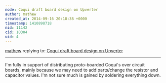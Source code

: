 ```yaml
---
node: Coqui draft board design on Upverter
author: mathew
created_at: 2014-09-16 20:18:38 +0000
timestamp: 1410898718
nid: 11142
cid: 10304
uid: 4
---
```




[mathew](../profile/mathew) replying to: [Coqui draft board design on Upverter](../notes/warren/09-14-2014/coqui-draft-board-design-on-upverter)

----
I'm fully in support of distributing proto-boarded Coqui's over circuit boards, mainly because we may need to add parts/change the resistor and capacitor values.  I'm not sure much is gained by soldering everything down.
